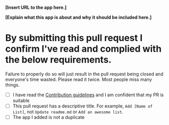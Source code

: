 <!-- Please fill in the **bold** fields, submit the pull request and tick the checkboxes. DO NOT SUBMIT ANYTHING IF YOU FAIL ANY OF THIS RULES -->

**[Insert URL to the app here.]**

**[Explain what this app is about and why it should be included here.]**


# By submitting this pull request I confirm I've read and complied with the below requirements.

Failure to properly do so will just result in the pull request being closed and everyone's time wasted. Please read it twice. Most people miss many things.

- [ ] I have read the [Contribution guidelines](https://github.com/aviaryan/awesome-no-login-web-apps/blob/master/CONTRIBUTING.md) and I am confident that my PR is suitable 
- [ ] This pull request has a descriptive title. For example, `Add [Name of List]`, not `Update readme.md` or `Add an awesome list`.
- [ ] The app I added is not a duplicate
